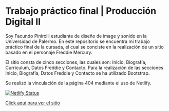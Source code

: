 # Trabajo práctico final | Producción Digital II

Soy Facundo Pinirolli estudiante de diseño de image y sonido en la Universidad de Palermo. En este repositorio se encuentra mi trabajo práctico final de la cursada, el cual se conciste en la realización de un sitio basado en el personaje Freddie Mercury.

El sitio consta de cinco secciones, las cuales son: Inicio, Biografía, Curriculum, Datos Freddie y Contacto. Para la realización de las secciones Inicio, Biografía, Datos Freddie y Contacto se ha utilizado Bootstrap.

Se realizó la vinculación de la página 404 mediante el uso de Netlify. 

[![Netlify Status](https://api.netlify.com/api/v1/badges/3b73e77b-fa23-47e4-b93d-188bc06ad312/deploy-status)](https://app.netlify.com/sites/finalfreddie/deploys)


<a href="https://finalfreddie.netlify.app/">Click aquí para ver el sitio</a>
